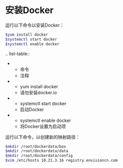# 安装Docker

运行以下命令以安装Docker：

```sh
$yum install docker
$systemctl start docker
$systemctl enable docker
```

.. list-table::
   
   * - 命令
     - 注释
   * - yum install docker
     - 请勿安装docker.io
   * - systemctl start docker
     - 启动Docker
   * - systemctl enable docker
     - 将Docker设置为启动项

运行以下命令，以创建新的映射路径：

```sh
$mkdir /root/dockerdata/box
$mkdir /root/dockerdata/data
$mkdir /root/dockerdata/config
$vim /etc/hosts 10.21.3.16 registry.envisioncn.com
```

